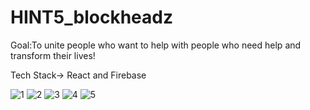 # HINT5_blockheadz

Goal:To unite people who want to help with people who need help and transform their lives!

Tech Stack-> React and Firebase

![1](https://user-images.githubusercontent.com/76680199/178453783-0a097355-6604-4a26-aa0e-d720281c59bf.png)
![2](https://user-images.githubusercontent.com/76680199/178453797-dae10685-0ab8-4ffc-aac0-b26185b21d45.png)
![3](https://user-images.githubusercontent.com/76680199/178453820-4877f90f-34f8-4c39-8c22-5e8d5957e665.png)
![4](https://user-images.githubusercontent.com/76680199/178453901-ed9be568-36c8-4595-b933-80ca23864d0c.png)
![5](https://user-images.githubusercontent.com/76680199/178453919-03cdce17-9257-448f-86cc-a6c6edd252dd.png)
